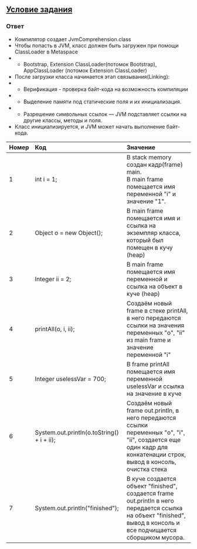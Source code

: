 ## [Условие задания](asd)

### Ответ

- Компилятор создает JvmComprehension.class
- Чтобы попасть в JVM, класс должен быть загружен при помощи ClassLoader в Metaspace
- - Bootstrap, Extension ClassLoader(потомок Bootstrap), AppClassLoader (потомок Extension ClassLoader)
- После загрузки класса начинается этап связывания(Linking):
- - Верификация - проверка байт-кода на возможность компиляции
- - Выделение памяти под статические поля и их инициализация.
- - Разрешение символьных ссылок — JVM подставляет ссылки на другие классы, методы и поля.
- Класс инициализируется, и JVM может начать выполнение байт-кода.

| Номер | Код                                        | Значение                                                                                                                                                                        |
|:------|:-------------------------------------------|:--------------------------------------------------------------------------------------------------------------------------------------------------------------------------------|
| 1     | int i = 1;                                 | В stack memory создан кадр(frame) main. <br/>В main frame помещается имя переменной "i" и значение "1".                                                                         |
| 2     | Object o = new Object();                   | В main frame помещается имя и ссылка на экземпляр класса, который был помещен в кучу (heap)                                                                                     |
| 3     | Integer ii = 2;                            | В main frame помещается имя переменной и ссылка на объект в куче (heap)                                                                                                         |
| 4     | printAll(o, i, ii);                        | Создаём новый frame в стеке printAll, в него передаются ссылки на значения <br/>переменных "o", "ii" из main frame и значение переменной "i"                                    |
| 5     | Integer uselessVar = 700;                  | В frame printAll помещается имя переменной uselessVar и ссылка на значение в куче                                                                                               |
| 6     | System.out.println(o.toString() + i + ii); | Создаём новый frame out.println, в него передаются ссылки <br/> переменных "o", "i", "ii", создается еще один кадр для конкатенации строк, <br/> вывод в консоль, очистка стека |
| 7     | System.out.println("finished");            | В куче создается объект "finished", создается frame out.println в него <br/>передается ссылка на объект "finished", вывод в консоль и все подчищается сборщиком мусора.         |
